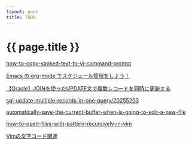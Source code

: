 ```yaml
---
layout: post
title: TODO
---
```

{{ page.title }}
=============

[how-to-copy-yanked-text-to-vi-command-prompt](https://stackoverflow.com/questions/906535/how-to-copy-yanked-text-to-vi-command-prompt)

[Emacs の org-mode でスケジュール管理をしよう！](https://qiita.com/yynozk/items/821ea2b1e20f575c222f)

[【Oracle】JOINを使ったUPDATE文で複数レコードを同時に更新する](http://replication.hatenablog.com/entry/2014/09/16/103000)

[sql-update-multiple-records-in-one-query/20255203](https://stackoverflow.com/questions/20255138/sql-update-multiple-records-in-one-query/20255203)

[automatically-save-the-current-buffer-when-is-going-to-edit-a-new-file](https://stackoverflow.com/questions/34463800/automatically-save-the-current-buffer-when-is-going-to-edit-a-new-file)

[how-to-open-files-with-pattern-recursively-in-vim](https://stackoverflow.com/questions/16580326/how-to-open-files-with-pattern-recursively-in-vim)

[Vimの文字コード関連](https://qiita.com/take4s5i/items/a347be456b2f1312150c)
